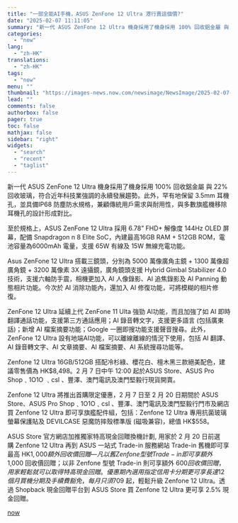 ```yaml
---
title: "一部全能AI手機，ASUS ZenFone 12 Ultra 港行賣這個價?"
date: "2025-02-07 11:11:05"
summary: "新一代 ASUS ZenFone 12 Ultra 機身採用了機身採用 100% 回收鋁金屬 與 2..."
categories:
  - "now"
lang:
  - "zh-HK"
translations:
  - "zh-HK"
tags:
  - "now"
menu: ""
thumbnail: "https://images-news.now.com/newsimage/NewsImage/2025-02-07-11-04-29cc3eUsHA.jpg"
lead: ""
comments: false
authorbox: false
pager: true
toc: false
mathjax: false
sidebar: "right"
widgets:
  - "search"
  - "recent"
  - "taglist"
---
```


新一代 ASUS ZenFone 12 Ultra 機身採用了機身採用 100% 回收鋁金屬 與 22% 回收玻璃，符合近年科技業強調的永續發展趨勢。此外，罕有地保留 3.5mm 耳機孔，並具備IP68 防塵防水規格，兼顧傳統用戶需求與耐用性，與多數旗艦機移除耳機孔的設計形成對比。

至於規格上，ASUS ZenFone 12 Ultra 採用 6.78” FHD+ 解像度 144Hz OLED 屏幕，配備 Snapdragon n 8 Elite SoC，內建最高16GB RAM + 512GB ROM，電池容量為6000mAh 電量，支援 65W 有線及 15W 無線充電功能。

Asus ZenFone 12 Ultra 搭載三鏡頭，分別為 5000 萬像廣角主鏡 + 1300 萬像超廣角鏡 + 3200 萬像素 3X 遠攝鏡，廣角鏡頭支援 Hybrid Gimbal Stabilizer 4.0 技術，支援六軸防手震，相機更加入 AI 人像錄影、AI 追焦錄影及 AI Panning 動態相片功能。今次於 AI 消除功能內，還加入 AI 修復功能，可將模糊的相片修復。

ZenFone 12 Ultra 延續上代 ZenFone 11 Ulta 強勁 AI功能，而且加強了如 AI 即時翻譯通話功能，支援第三方通話應用；AI 錄音轉文字，支援更多語言 (包括廣東話)；新增 AI 檔案摘要功能；Google 一圈即搜功能支援聲音搜尋。此外，ZenFone 12 Ultra 設有地端AI功能，可以離線離線的情況下使用，包括 AI 翻譯、AI 錄音轉文字、AI 文章摘要、AI 檔案摘要、AI 系統搜尋功能等。

Zenfone 12 Ultra 16GB/512GB 搭配冷杉綠、櫻花白、檀木黑三款絕美配色，建議零售價為 HK$8,498。2 月 7 日中午 12:00 起於ASUS Store、ASUS Pro Shop﹑1O1O ﹑csl 、豐澤、澳門電訊及澳門堅毅行現貨開賣。

Zenfone 12 Ultra 將推出首購限定優惠，2 月 7 日至 2 月 20 日期間於 ASUS Store、ASUS Pro Shop﹑1O1O﹑csl 、豐澤、澳門電訊及澳門堅毅行門市及網店買 Zenfone 12 Ultra 即可享旗艦配件組，包括：Zenfone 12 Ultra 專用抗菌玻璃螢幕保護貼及 DEVILCASE 惡魔防摔殼標準版 (磁吸兼容)，總值 HK$558。

ASUS Store 官方網店加推獨家特高現金回贈換機計劃, 用家於 2 月 20 日前選購 Zenfone 12 Ultra 再到 ASUS 一站式 Trade-in 服務網站 Trade-in 舊機即可享最高 HK$1,000 額外回收價回贈 — 凡以舊 Zenfone 型號 Trade-in 即可享額外 $1,000 回收價回贈；以非 Zenfone 型號 Trade-in 則可享額外 $600 回收價回贈，用家輕鬆就可以取得特高現金回贈。優惠期內選用指定信用卡分期更可享長達12個月買機分期及手續費豁免，每月只須 $709 起，輕鬆升級 Zenfone 12 Ultra。透過 Shopback 現金回贈平台到 ASUS Store 買 Zenfone 12 Ultra 更可享 2.5% 現金回贈。

[now](https://news.now.com/home/technology/player?newsId=592722)
